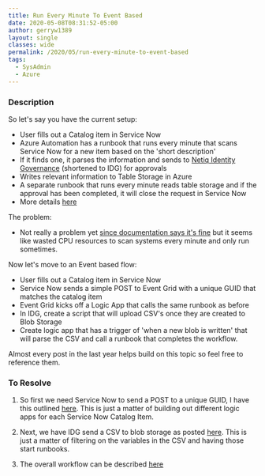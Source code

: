 ```yaml
---
title: Run Every Minute To Event Based
date: 2020-05-08T08:31:52-05:00
author: gerryw1389
layout: single
classes: wide
permalink: /2020/05/run-every-minute-to-event-based
tags:
  - SysAdmin
  - Azure
---
```

<!--more-->

### Description

So let's say you have the current setup:

- User fills out a Catalog item in Service Now
- Azure Automation has a runbook that runs every minute that scans Service Now for a new item based on the 'short description'
- If it finds one, it parses the information and sends to [Netiq Identity Governance](https://www.microfocus.com/en-us/products/netiq-identity-governance/overview#) (shortened to IDG) for approvals
- Writes relevant information to Table Storage in Azure
- A separate runbook that runs every minute reads table storage and if the approval has been completed, it will close the request in Service Now
- More details [here](https://automationadmin.com/2020/02/idg-create-app-for-approvals)

The problem:

- Not really a problem yet [since documentation says it's fine](https://docs.microsoft.com/en-us/azure/azure-resource-manager/management/azure-subscription-service-limits#process-automation) but it seems like wasted CPU resources to scan systems every minute and only run sometimes.

Now let's move to an Event based flow:

- User fills out a Catalog item in Service Now
- Service Now sends a simple POST to Event Grid with a unique GUID that matches the catalog item
- Event Grid kicks off a Logic App that calls the same runbook as before
- In IDG, create a script that will upload CSV's once they are created to Blob Storage
- Create logic app that has a trigger of 'when a new blob is written' that will parse the CSV and call a runbook that completes the workflow.

Almost every post in the last year helps build on this topic so feel free to reference them.

### To Resolve

1. So first we need Service Now to send a POST to a unique GUID, I have this outlined [here](https://automationadmin.com/2020/04/azure-event-grid-trigger-logic-app). This is just a matter of building out different logic apps for each Service Now Catalog Item.

2. Next, we have IDG send a CSV to blob storage as posted [here](https://automationadmin.com/2020/04/logic-app-parse-csv-sent-from-azcopy-to-azure-blob). This is just a matter of filtering on the variables in the CSV and having those start runbooks.

3. The overall workflow can be described [here](https://automationadmin.com/2020/02/idg-create-app-for-approvals)
